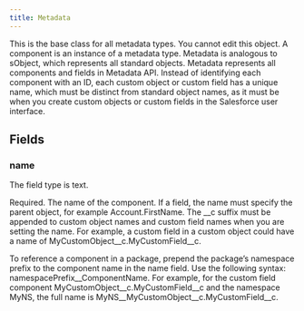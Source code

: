 ```yaml
---
title: Metadata
---
```


This is the base class for all metadata types. You cannot edit this object. A component is an instance of a metadata type.
Metadata is analogous to sObject, which represents all standard objects. Metadata represents all components and fields in Metadata API. Instead of identifying each component with an ID, each custom object or custom field has a unique name, which must be distinct from standard object names, as it must be when you create custom objects or custom fields in the Salesforce user interface.

## Fields

### name

The field type is text.

Required. The name of the component. If a field, the name must specify the parent object, for example Account.FirstName. The __c suffix must be appended to custom object names and custom field names when you are setting the name. For example, a custom field in a custom object could have a name of MyCustomObject__c.MyCustomField__c.

To reference a component in a package, prepend the package’s namespace prefix to the component name in the name field. Use the following syntax: namespacePrefix__ComponentName. For example, for the custom field component MyCustomObject__c.MyCustomField__c and the namespace MyNS, the full name is MyNS__MyCustomObject__c.MyCustomField__c.
